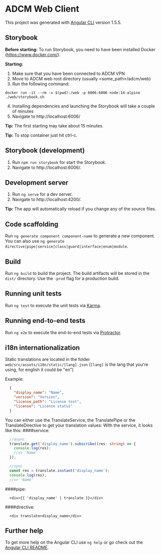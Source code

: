# ADCM Web Client

This project was generated with [Angular CLI](https://github.com/angular/angular-cli) version 1.5.5.

## Storybook

**Before starting:**
To run Storybook, you need to have been installed Docker (https://www.docker.com/).

**Starting:**

1. Make sure that you have been connected to ADCM VPN
2. Move to ADCM web root directory (usually <some_path>/adcm/web)
3. Run the following command:

`docker run -it --rm -v $(pwd):/web -p 6006:6006 node:14-alpine ./web/storybook.sh`

4. Installing dependencies and launching the Storybook will take a couple of minutes
5. Navigate to http://localhost:6006/

**Tip:** The first starting may take about 15 minutes.

**Tip:** To stop container just hit ctrl-c.

## Storybook (development)

1. Run `npm run storybook` for start the Storybook.
2. Navigate to http://localhost:6006/.

## Development server

1. Run `ng serve` for a dev server.
2. Navigate to http://localhost:4200/.

**Tip:** The app will automatically reload if you change any of the source files.

## Code scaffolding

Run `ng generate component component-name` to generate a new component. You can also use `ng generate directive|pipe|service|class|guard|interface|enum|module`.

## Build

Run `ng build` to build the project. The build artifacts will be stored in the `dist/` directory. Use the `-prod` flag for a production build.

## Running unit tests

Run `ng test` to execute the unit tests via [Karma](https://karma-runner.github.io).

## Running end-to-end tests

Run `ng e2e` to execute the end-to-end tests via [Protractor](http://www.protractortest.org/).

## i18n internationalization
Static translations are located in the folder ```web/src/assets/i18n/static/[lang].json``` 
(```[lang]``` is the lang that you're using, for english it could be "en")

Example: 
```json
  {
    "display_name": "Name",
    "version": "Version",
    "license_path": "License text",
    "license": "License status"
  }
```

You can either use the TranslateService, the TranslatePipe or the TranslateDirective to get your translation values:
With the service, it looks like this:
####service:

```typescript
  //async
  translate.get('display_name').subscribe((res: string) => {
    console.log(res);
    //=> 'Name'
  });

  //sync
  const res = translate.instant('display_name');
  console.log(res);
  //=> 'Name'

```

####pipe:

```angular2html
  <div>{{ 'display_name' | translate }}</div>
```

####directive:
```angular2html
  <div translate>display_name</div>
```

## Further help

To get more help on the Angular CLI use `ng help` or go check out the [Angular CLI README](https://github.com/angular/angular-cli/blob/master/README.md).

